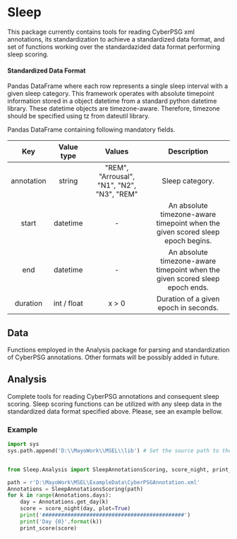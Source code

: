 # Sleep

This package currently contains tools for reading CyberPSG xml annotations, its standardization to achieve a standardized data format, and set of functions working over the standardazided data format performing sleep scoring. 

#### Standardized Data Format

Pandas DataFrame where each row represents a single sleep interval with a given sleep category.
This framework operates with absolute timepoint information stored in a object datetime from a standard python datetime library. These datetime objects are timezone-aware. Therefore, timezone should be specified using tz from dateutil library. 


Pandas DataFrame containing following mandatory fields.

| Key           | Value type    | Values    | Description  |
|:-------------:|:-------------:|:---------:|:------------:|
| annotation    | string        | "REM", "Arrousal", "N1", "N2", "N3", "REM" | Sleep category. |
| start         | datetime      |   - | An absolute timezone-aware timepoint when the given scored sleep epoch begins. |
| end           | datetime      |   - | An absolute timezone-aware timepoint when the given scored sleep epoch ends. |
| duration      | int / float   |   x > 0 | Duration of a given epoch in seconds. |



## Data
Functions employed in the Analysis package for parsing and standardization of CyberPSG annotations. Other formats will be possibly added in future.


## Analysis
Complete tools for reading CyberPSG annotations and consequent sleep scoring. Sleep scoring functions can be utilized with any sleep data in the standardized data format specified above. Please, see an example bellow.


### Example 
```python
import sys
sys.path.append('D:\\MayoWork\\MSEL\\lib') # Set the source path to the lib folder of this python package.


from Sleep.Analysis import SleepAnnotationsScoring, score_night, print_score

path = r'D:\MayoWork\MSEL\ExampleData\CyberPSGAnnotation.xml'
Annotations = SleepAnnotationsScoring(path)
for k in range(Annotations.days):
    day = Annotations.get_day(k)
    score = score_night(day, plot=True)
    print('#############################################')
    print('Day {0}'.format(k))
    print_score(score)
```
